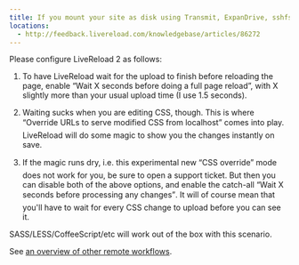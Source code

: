 ```yaml
---
title: If you mount your site as disk using Transmit, ExpanDrive, sshfs, etc
locations:
  - http://feedback.livereload.com/knowledgebase/articles/86272
---
```


Please configure LiveReload 2 as follows:

1.  To have LiveReload wait for the upload to finish before reloading the page, enable “Wait X seconds before doing a full page reload”, with X slightly more than your usual upload time (I use 1.5 seconds).

2.  Waiting sucks when you are editing CSS, though. This is where “Override URLs to serve modified CSS from localhost” comes into play. LiveReload will do some magic to show you the changes instantly on save.

3.  If the magic runs dry, i.e. this experimental new “CSS override” mode does not work for you, be sure to open a support ticket. But then you can disable both of the above options, and enable the catch-all “Wait X seconds before processing any changes”. It will of course mean that you'll have to wait for every CSS change to upload before you can see it.

SASS/LESS/CoffeeScript/etc will work out of the box with this scenario.

See [an overview of other remote workflows](http://go.livereload.com/remote).